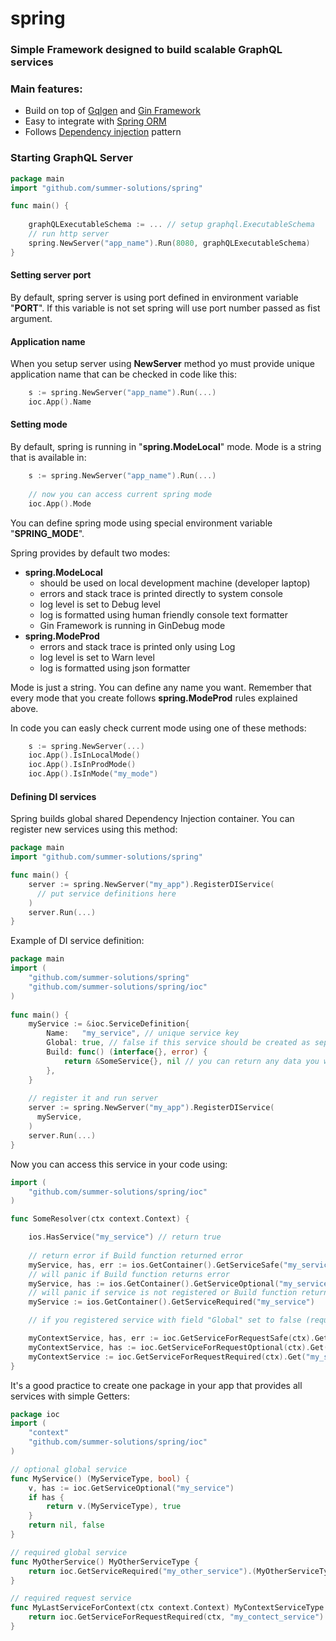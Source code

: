 # spring

### Simple Framework designed to build scalable GraphQL services

### Main features:

 * Build on top of [Gqlgen](https://gqlgen.com/]) and [Gin Framework](https://github.com/gin-gonic/gin])
 * Easy to integrate with [Spring ORM](https://github.com/summer-solutions/orm])
 * Follows [Dependency injection](https://en.wikipedia.org/wiki/Dependency_injection) pattern
 
 
### Starting GraphQL Server

```go
package main
import "github.com/summer-solutions/spring"

func main() {
	
    graphQLExecutableSchema := ... // setup graphql.ExecutableSchema 
    // run http server
    spring.NewServer("app_name").Run(8080, graphQLExecutableSchema)
}

``` 

#### Setting server port
By default, spring server is using port defined in environment variable "**PORT**". If this variable is not
set spring will use port number passed as fist argument.

#### Application name

When you setup server using **NewServer** method yo must provide unique application name that can be
checked in code like this:

```go
    s := spring.NewServer("app_name").Run(...)
    ioc.App().Name
```

#### Setting mode

By default, spring is running in "**spring.ModeLocal**" mode. Mode is a string that is available in: 
```go
    s := spring.NewServer("app_name").Run(...)
    
    // now you can access current spring mode
    ioc.App().Mode
```

You can define spring mode using special environment variable "**SPRING_MODE**".

Spring provides by default two modes:

 * **spring.ModeLocal**
   * should be used on local development machine (developer laptop)
   * errors and stack trace is printed directly to system console
   * log level is set to Debug level
   * log is formatted using human friendly console text formatter
   * Gin Framework is running in GinDebug mode
  * **spring.ModeProd**
    * errors and stack trace is printed only using Log
    * log level is set to Warn level
    * log is formatted using json formatter   
    
Mode is just a string. You can define any name you want. Remember that every mode that you create
follows **spring.ModeProd** rules explained above.
    
    
In code you can easly check current mode using one of these methods:    

```go
    s := spring.NewServer(...)
    ioc.App().IsInLocalMode()
    ioc.App().IsInProdMode()
    ioc.App().IsInMode("my_mode")
```

#### Defining DI services

Spring builds global shared Dependency Injection container. You can register new services using this method:

```go
package main
import "github.com/summer-solutions/spring"

func main() {
    server := spring.NewServer("my_app").RegisterDIService(
      // put service definitions here
    )
    server.Run(...)
}

``` 

Example of DI service definition:

```go
package main
import (
    "github.com/summer-solutions/spring"
    "github.com/summer-solutions/spring/ioc"
)
    
func main() {
    myService := &ioc.ServiceDefinition{
        Name:   "my_service", // unique service key
        Global: true, // false if this service should be created as separate instance for each http request
        Build: func() (interface{}, error) {
            return &SomeService{}, nil // you can return any data you want
        },
    }
    
    // register it and run server
    server := spring.NewServer("my_app").RegisterDIService(
      myService,
    )
    server.Run(...)
}

```

Now you can access this service in your code using:

```go
import (
    "github.com/summer-solutions/spring/ioc"
)

func SomeResolver(ctx context.Context) {

    ios.HasService("my_service") // return true
    
    // return error if Build function returned error
    myService, has, err := ios.GetContainer().GetServiceSafe("my_service") 
    // will panic if Build function returns error
    myService, has := ios.GetContainer().GetServiceOptional("my_service") 
    // will panic if service is not registered or Build function returned errors
    myService := ios.GetContainer().GetServiceRequired("my_service") 

    // if you registered service with field "Global" set to false (request service)

    myContextService, has, err := ioc.GetServiceForRequestSafe(ctx).Get("my_service_request")
    myContextService, has := ioc.GetServiceForRequestOptional(ctx).Get("my_service_request") 
    myContextService := ioc.GetServiceForRequestRequired(ctx).Get("my_service_request") 
}

```

It's a good practice to create one package in your app that provides all services with simple Getters:

```go
package ioc
import (
    "context"
    "github.com/summer-solutions/spring/ioc"
)

// optional global service    
func MyService() (MyServiceType, bool) {
    v, has := ioc.GetServiceOptional("my_service")
    if has {
        return v.(MyServiceType), true
    }
    return nil, false
}

// required global service    
func MyOtherService() MyOtherServiceType {
    return ioc.GetServiceRequired("my_other_service").(MyOtherServiceType)
}

// required request service    
func MyLastServiceForContext(ctx context.Context) MyContextServiceType {
    return ioc.GetServiceForRequestRequired(ctx, "my_contect_service").(MyContextServiceType)
}

```
